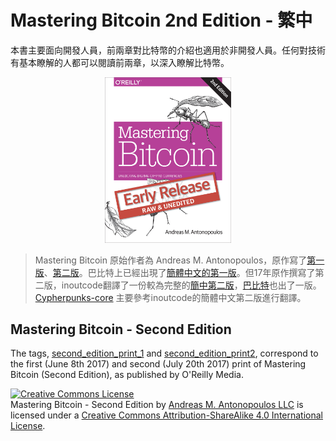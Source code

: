 # Mastering Bitcoin 2nd Edition - 繁中

本書主要面向開發人員，前兩章對比特幣的介紹也適用於非開發人員。任何對技術有基本瞭解的人都可以閱讀前兩章，以深入瞭解比特幣。

<center>
<img src="https://raw.githubusercontent.com/bitcoinbook/bitcoinbook/develop/images/cover.png" width="40%" height="40%" />
</center>


> Mastering Bitcoin 原始作者為 Andreas M. Antonopoulos，原作寫了[第一版](https://github.com/bitcoinbook/bitcoinbook/releases/tag/Edition1Print1)、[第二版](https://github.com/bitcoinbook/bitcoinbook/releases/tag/second_edition_print_1)。巴比特上已經出現了[簡體中文的第一版](http://v1.8btc.com/books/261/master_bitcoin/_book/)。但17年原作撰寫了第二版，inoutcode翻譯了一份較為完整的[簡中第二版](https://github.com/inoutcode/bitcoin_book_2nd)，[巴比特](http://v1.8btc.com/books/261/master_bitcoin/_book/)也出了一版。
> [Cypherpunks-core](https://github.com/cypherpunks-core) 主要參考inoutcode的簡體中文第二版進行翻譯。

## Mastering Bitcoin - Second Edition

The tags, [second_edition_print_1](https://github.com/bitcoinbook/bitcoinbook/releases/tag/second_edition_print_1) and  [second_edition_print2](https://github.com/bitcoinbook/bitcoinbook/releases/tag/second_edition_print2), correspond to the first (June 8th 2017) and second (July 20th 2017) print of Mastering Bitcoin (Second Edition), as published by O'Reilly Media.

<a rel="license" href="http://creativecommons.org/licenses/by-sa/4.0/"><img alt="Creative Commons License" style="border-width:0" src="https://i.creativecommons.org/l/by-sa/4.0/88x31.png" /></a><br /><span xmlns:dct="http://purl.org/dc/terms/" href="http://purl.org/dc/dcmitype/Text" property="dct:title" rel="dct:type">Mastering Bitcoin - Second Edition</span> by <a xmlns:cc="http://creativecommons.org/ns#" href="https://antonopoulos.com/" property="cc:attributionName" rel="cc:attributionURL">Andreas M. Antonopoulos LLC</a> is licensed under a <a rel="license" href="http://creativecommons.org/licenses/by-sa/4.0/">Creative Commons Attribution-ShareAlike 4.0 International License</a>.